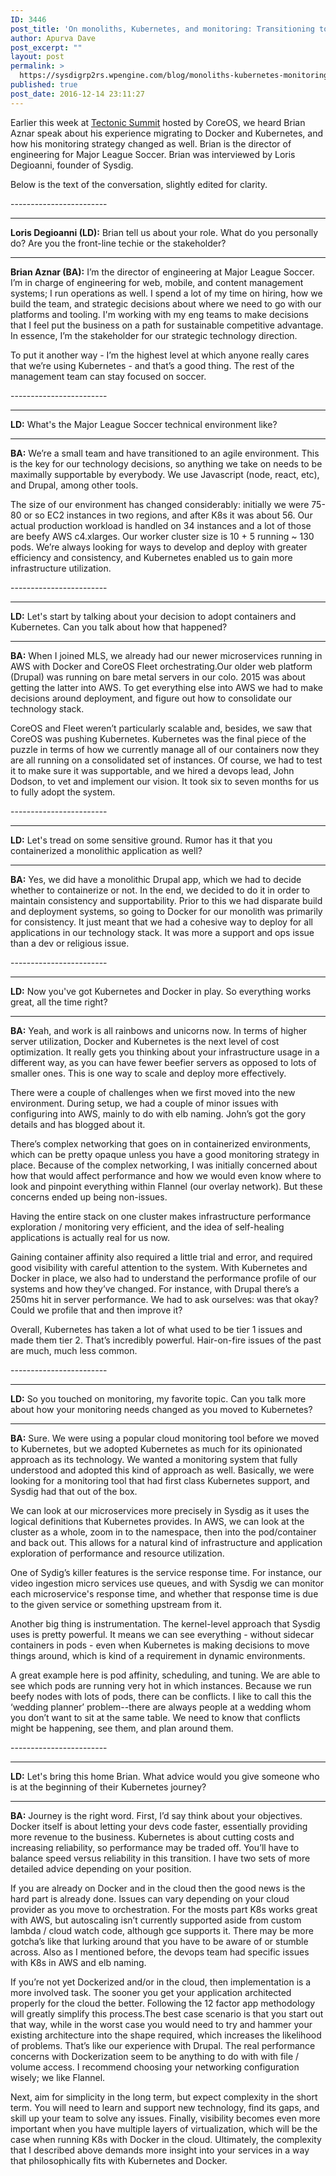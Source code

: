 ```yaml
---
ID: 3446
post_title: 'On monoliths, Kubernetes, and monitoring: Transitioning to Docker at Major League Soccer'
author: Apurva Dave
post_excerpt: ""
layout: post
permalink: >
  https://sysdigrp2rs.wpengine.com/blog/monoliths-kubernetes-monitoring-transitioning-docker-major-league-soccer/
published: true
post_date: 2016-12-14 23:11:27
---
```

Earlier this week at [Tectonic Summit][1] hosted by CoreOS, we heard Brian Aznar speak about his experience migrating to Docker and Kubernetes, and how his monitoring strategy changed as well. Brian is the director of engineering for Major League Soccer. Brian was interviewed by Loris Degioanni, founder of Sysdig. 

Below is the text of the conversation, slightly edited for clarity. 

\------------------------

****

**Loris Degioanni (LD):** Brian tell us about your role. What do you personally do? Are you the front-line techie or the stakeholder?

**** 

**Brian Aznar (BA):** I’m the director of engineering at Major League Soccer. I’m in charge of engineering for web, mobile, and content management systems; I run operations as well. I spend a lot of my time on hiring, how we build the team, and strategic decisions about where we need to go with our platforms and tooling. I'm working with my eng teams to make decisions that I feel put the business on a path for sustainable competitive advantage. In essence, I’m the stakeholder for our strategic technology direction.



To put it another way - I’m the highest level at which anyone really cares that we’re using Kubernetes - and that’s a good thing. The rest of the management team can stay focused on soccer.



\------------------------

****

**LD:** What's the Major League Soccer technical environment like?

**** 

**BA:** We’re a small team and have transitioned to an agile environment. This is the key for our technology decisions, so anything we take on needs to be maximally supportable by everybody. We use Javascript (node, react, etc), and Drupal, among other tools.



The size of our environment has changed considerably: initially we were 75-80 or so EC2 instances in two regions, and after K8s it was about 56. Our actual production workload is handled on 34 instances and a lot of those are beefy AWS c4.xlarges. Our worker cluster size is 10 + 5 running ~ 130 pods. We’re always looking for ways to develop and deploy with greater efficiency and consistency, and Kubernetes enabled us to gain more infrastructure utilization.



\------------------------

****

**LD:** Let's start by talking about your decision to adopt containers and Kubernetes. Can you talk about how that happened?

**** 

**BA:** When I joined MLS, we already had our newer microservices running in AWS with Docker and CoreOS Fleet orchestrating.Our older web platform (Drupal) was running on bare metal servers in our colo. 2015 was about getting the latter into AWS. To get everything else into AWS we had to make decisions around deployment, and figure out how to consolidate our technology stack.



CoreOS and Fleet weren’t particularly scalable and, besides, we saw that CoreOS was pushing Kubernetes. Kubernetes was the final piece of the puzzle in terms of how we currently manage all of our containers now they are all running on a consolidated set of instances. Of course, we had to test it to make sure it was supportable, and we hired a devops lead, John Dodson, to vet and implement our vision. It took six to seven months for us to fully adopt the system.



\------------------------

****

**LD:** Let's tread on some sensitive ground. Rumor has it that you containerized a monolithic application as well?

**** 

**BA:** Yes, we did have a monolithic Drupal app, which we had to decide whether to containerize or not. In the end, we decided to do it in order to maintain consistency and supportability. Prior to this we had disparate build and deployment systems, so going to Docker for our monolith was primarily for consistency. It just meant that we had a cohesive way to deploy for all applications in our technology stack. It was more a support and ops issue than a dev or religious issue.



\------------------------

****

**LD:** Now you've got Kubernetes and Docker in play. So everything works great, all the time right?

**** 

**BA:** Yeah, and work is all rainbows and unicorns now. In terms of higher server utilization, Docker and Kubernetes is the next level of cost optimization. It really gets you thinking about your infrastructure usage in a different way, as you can have fewer beefier servers as opposed to lots of smaller ones. This is one way to scale and deploy more effectively.



There were a couple of challenges when we first moved into the new environment. During setup, we had a couple of minor issues with configuring into AWS, mainly to do with elb naming. John’s got the gory details and has blogged about it.



There’s complex networking that goes on in containerized environments, which can be pretty opaque unless you have a good monitoring strategy in place. Because of the complex networking, I was initially concerned about how that would affect performance and how we would even know where to look and pinpoint everything within Flannel (our overlay network). But these concerns ended up being non-issues.



Having the entire stack on one cluster makes infrastructure performance exploration / monitoring very efficient, and the idea of self-healing applications is actually real for us now.



Gaining container affinity also required a little trial and error, and required good visibility with careful attention to the system. With Kubernetes and Docker in place, we also had to understand the performance profile of our systems and how they’ve changed. For instance, with Drupal there’s a 250ms hit in server performance. We had to ask ourselves: was that okay? Could we profile that and then improve it?



Overall, Kubernetes has taken a lot of what used to be tier 1 issues and made them tier 2. That’s incredibly powerful. Hair-on-fire issues of the past are much, much less common.



\------------------------

****

**LD:** So you touched on monitoring, my favorite topic. Can you talk more about how your monitoring needs changed as you moved to Kubernetes?

**** 

**BA:** Sure. We were using a popular cloud monitoring tool before we moved to Kubernetes, but we adopted Kubernetes as much for its opinionated approach as its technology. We wanted a monitoring system that fully understood and adopted this kind of approach as well. Basically, we were looking for a monitoring tool that had first class Kubernetes support, and Sysdig had that out of the box.



We can look at our microservices more precisely in Sysdig as it uses the logical definitions that Kubernetes provides. In AWS, we can look at the cluster as a whole, zoom in to the namespace, then into the pod/container and back out. This allows for a natural kind of infrastructure and application exploration of performance and resource utilization.



One of Sydig’s killer features is the service response time. For instance, our video ingestion micro services use queues, and with Sysdig we can monitor each microservice's response time, and whether that response time is due to the given service or something upstream from it.



Another big thing is instrumentation. The kernel-level approach that Sysdig uses is pretty powerful. It means we can see everything - without sidecar containers in pods - even when Kubernetes is making decisions to move things around, which is kind of a requirement in dynamic environments.



A great example here is pod affinity, scheduling, and tuning. We are able to see which pods are running very hot in which instances. Because we run beefy nodes with lots of pods, there can be conflicts. I like to call this the ‘wedding planner’ problem--there are always people at a wedding whom you don’t want to sit at the same table. We need to know that conflicts might be happening, see them, and plan around them.



\------------------------

****

**LD:** Let's bring this home Brian. What advice would you give someone who is at the beginning of their Kubernetes journey?

**** 

**BA:** Journey is the right word. First, I’d say think about your objectives. Docker itself is about letting your devs code faster, essentially providing more revenue to the business. Kubernetes is about cutting costs and increasing reliability, so performance may be traded off. You’ll have to balance speed versus reliability in this transition. I have two sets of more detailed advice depending on your position.



If you are already on Docker and in the cloud then the good news is the hard part is already done. Issues can vary depending on your cloud provider as you move to orchestration. For the mosts part K8s works great with AWS, but autoscaling isn’t currently supported aside from custom lambda / cloud watch code, although gce supports it. There may be more gotcha’s like that lurking around that you have to be aware of or stumble across. Also as I mentioned before, the devops team had specific issues with K8s in AWS and elb naming.



If you’re not yet Dockerized and/or in the cloud, then implementation is a more involved task. The sooner you get your application architected properly for the cloud the better. Following the 12 factor app methodology will greatly simplify this process.The best case scenario is that you start out that way, while in the worst case you would need to try and hammer your existing architecture into the shape required, which increases the likelihood of problems. That’s like our experience with Drupal. The real performance concerns with Dockerization seem to be anything to do with with file / volume access. I recommend choosing your networking configuration wisely; we like Flannel.



Next, aim for simplicity in the long term, but expect complexity in the short term. You will need to learn and support new technology, find its gaps, and skill up your team to solve any issues. Finally, visibility becomes even more important when you have multiple layers of virtualization, which will be the case when running K8s with Docker in the cloud. Ultimately, the complexity that I described above demands more insight into your services in a way that philosophically fits with Kubernetes and Docker.

 [1]: https://tectonic.com/summit/